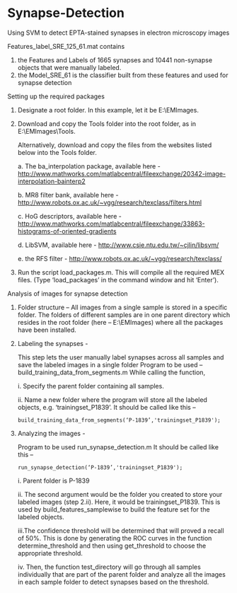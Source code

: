 # Synapse-Detection
Using SVM to detect EPTA-stained synapses in electron microscopy images

Features_label_SRE_125_61.mat contains

1. the Features and Labels of 1665 synapses and 10441 non-synapse objects that were manually labeled.
2. the Model_SRE_61 is the classifier built from these features and used for synapse detection

Setting up the required packages

1.	Designate a root folder. In this example, let it be E:\EMImages.
2.	Download and copy the Tools folder into the root folder, as in E:\EMImages\Tools.
    
    Alternatively, download and copy the files from the websites listed below into the Tools folder.

    a.	The ba_interpolation package, available here - 
        http://www.mathworks.com/matlabcentral/fileexchange/20342-image-interpolation-bainterp2
    
    b.	MR8 filter bank, available here -
        http://www.robots.ox.ac.uk/~vgg/research/texclass/filters.html
    
    c.	HoG descriptors, available here - 
        http://www.mathworks.com/matlabcentral/fileexchange/33863-histograms-of-oriented-gradients
    
    d.	LibSVM, available here -  http://www.csie.ntu.edu.tw/~cjlin/libsvm/
    
    e.	 the RFS filter - http://www.robots.ox.ac.uk/~vgg/research/texclass/
3.	Run the script load_packages.m. This will compile all the required MEX files.
    (Type ‘load_packages’ in the command window and hit ‘Enter’).

Analysis of images for synapse detection

1.	Folder structure –
    All images from a single sample is stored in a specific folder. The folders of different samples are in one parent directory which     resides in the root folder (here – E:\EMImages) where all the packages have been installed.

2.	Labeling the synapses - 

    This step lets the user manually label synapses across all samples and save the labeled images in a single folder
    Program to be used – build_training_data_from_segments.m
    While calling the function,
    
    i.	Specify the parent folder containing all samples.
    
    ii.	Name a new folder where the program will store all the labeled objects, e.g. ‘trainingset_P1839’.
    It should be called like this – 
            
        build_training_data_from_segments(‘P-1839’,'trainingset_P1839');

3.	Analyzing the images - 

    Program to be used run_synapse_detection.m
    It should be called like this – 

        run_synapse_detection(‘P-1839’,'trainingset_P1839');
        
    i. Parent folder is P-1839
    
    ii. The second argument would be the folder you created to store your labeled images (step 2.ii). Here, it would be                       trainingset_P1839. This is used by build_features_samplewise to build the feature set for the labeled objects.
    
    iii.The confidence threshold will be determined that will proved a recall of 50%. This is done by generating the ROC curves in            the function determine_threshold and then using get_threshold to choose the appropriate threshold.
    
    iv.	Then, the function test_directory will go through all samples individually that are part of the parent folder and analyze all         the images in each sample folder to detect synapses based on the threshold.
